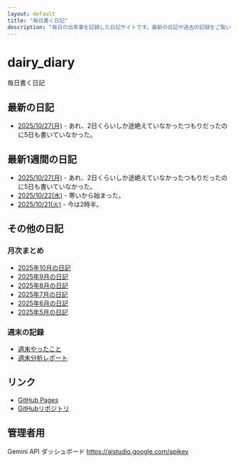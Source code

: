 ```yaml
---
layout: default
title: "毎日書く日記"
description: "毎日の出来事を記録した日記サイトです。最新の日記や過去の記録をご覧いただけます。"
---
```


# dairy_diary

毎日書く日記

## 最新の日記

- [2025/10/27(月)](diary/2025/10/20251027.md) - あれ、2日くらいしか途絶えていなかったつもりだったのに5日も書いていなかった。

## 最新1週間の日記

- [2025/10/27(月)](diary/2025/10/20251027.md) - あれ、2日くらいしか途絶えていなかったつもりだったのに5日も書いていなかった。
- [2025/10/22(水)](diary/2025/10/20251022.md) - 寒いから始まった。
- [2025/10/21(火)](diary/2025/10/20251021.md) - 今は2時半。

## その他の日記

### 月次まとめ

- [2025年10月の日記](diary/2025/monthly/202510.md)
- [2025年9月の日記](diary/2025/monthly/202509.md)
- [2025年8月の日記](diary/2025/monthly/202508.md)
- [2025年7月の日記](diary/2025/monthly/202507.md)
- [2025年6月の日記](diary/2025/monthly/202506.md)
- [2025年5月の日記](diary/2025/monthly/202505.md)

### 週末の記録

- [週末やったこと](diary/2025/weekend/weekend_diary.md)
- [週末分析レポート](diary/2025/weekend/analysis_report.md)

## リンク

- [GitHub Pages](https://hika-pan.github.io/daily_diary/)
- [GitHubリポジトリ](https://github.com/hika-pan/daily_diary)

## 管理者用

Gemini API ダッシュボード <https://aistudio.google.com/apikey>
